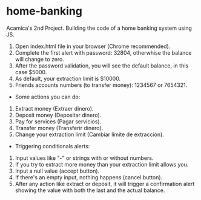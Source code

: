 # home-banking
Acamica's 2nd Project. Building the code of a home banking system using JS.

1) Open index.html file in your browser (Chrome recommended).
2) Complete the first alert with password: 32804, otherwhise the balance will change to zero.
3) After the password validation, you will see the default balance, in this case $5000.
4) As default, your extraction limit is $10000.
5) Friends accounts numbers (to transfer money): 1234567 or 7654321.

* Some actions you can do:

1) Extract money (Extraer dinero).
2) Deposit money (Depositar dinero).
3) Pay for services (Pagar servicios).
4) Transfer money (Transferir dinero).
5) Change your extraction limit (Cambiar límite de extracción).

* Triggering conditionals alerts:

1) Input values like "-" or strings with or without numbers.
2) If you try to extract more money than your extraction limit allows you.
3) Input a null value (accept button). 
4) If there's an empty input, nothing happens (cancel button).
5) After any action like extract or deposit, it will trigger a confirmation alert showing the value with both the last and the actual balance.
